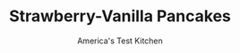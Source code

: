 ---
layout: ../../layouts/MarkdownPostLayout.astro
title: Strawberry-Vanilla Pancakes
author: America's Test Kitchen
pubDate: 2023-03-15
description: "No box. No premade mix. Just as easy."
image_url: https://res.cloudinary.com/hksqkdlah/image/upload/ar_1:1,c_fill,dpr_2.0,f_auto,fl_lossy.progressive.strip_profile,g_faces:auto,q_auto:low,w_344/34596_sfs-strawberry-vanilla-pancakes-8
tags: ["Fruit","Breakfast & Brunch"]
calories: 2114
protein: 4
carbohydrates: 21
fats: 
fiber: 
ingredients: ["2 cups (10 ounces), all-purpose flour","3 tablespoons, sugar","1 teaspoon, baking powder","1/2 teaspoon, baking soda","1/2 teaspoon, salt","2 cups, buttermilk","2 , large eggs","1/4 cup, sour cream","3 tablespoons, unsalted butter, melted and cooled slightly","10 ounces (2 cups), strawberries, hulled and chopped fine","1/2 teaspoon, vanilla extract","2 teaspoons, vegetable oil"]
serves: 14
time: "1 hour"
instructions: ["Adjust oven rack to middle position and heat oven to 200 degrees. Spray wire rack set in rimmed baking sheet with vegetable oil spray; place in oven.","Whisk flour, 2 tablespoons sugar, baking powder, baking soda, and salt together in bowl. In second bowl, whisk buttermilk, eggs, sour cream, and melted butter together. Make well in center of flour mixture and pour in buttermilk mixture; gently stir until just combined (batter should remain lumpy, with few streaks of flour). Do not overmix. Let batter sit for 10 minutes. Combine strawberries, vanilla, and remaining 1 tablespoon sugar in small bowl; set aside.","Heat 1 teaspoon oil in 12-inch nonstick skillet over medium heat until shimmering. Using paper towels, carefully wipe out oil, leaving thin film on bottom and sides of pan.","Using 1/4-cup dry measuring cup, portion 4 pancakes into pan. Cook until edges are set, first side is golden brown, and bubbles on surface are just beginning to break, 2 to 3 minutes. Sprinkle 1 tablespoon strawberry mixture over each pancake.","Using wide spatula, flip pancakes and continue to cook until second side is golden brown, 1 to 2 minutes longer. Serve pancakes immediately or transfer to prepared rack in oven. Repeat with remaining batter and strawberry mixture, adding remaining 1 teaspoon oil as needed."]
nutrition: ["122 mg Potassium","110 mg Phosphorus","80 mg Calcium","1 mg Iron","12 mg Magnesium","218 mg Sodium","5 g Fat","1 mg Niacin (B3)","1 g Monounsaturated","12 mg Vitamin C","36 mg Cholesterol","2 g Saturated","31 µg Folic acid","16 µg Folate (food)","5 g Sugars","61 g Water","21 g Carbs","69 µg Folate equivalent (total)","4 g Protein","44 µg Vitamin A","151 kcal Energy","2 g Sugars, added","2114 calories"]
notes: "The pancakes can also be cooked on a 350-degree electric griddle."
---